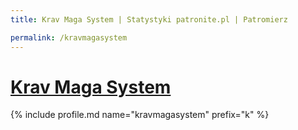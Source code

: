 ```yaml
---
title: Krav Maga System | Statystyki patronite.pl | Patromierz

permalink: /kravmagasystem
---
```


# [Krav Maga System](https://patronite.pl/kravmagasystem)

{% include profile.md name="kravmagasystem" prefix="k" %}
